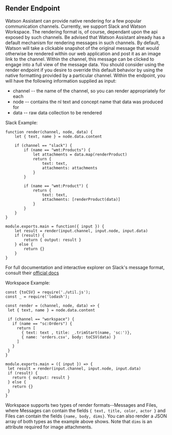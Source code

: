 ## Render Endpoint

Watson Assistant can provide native rendering for a few popular communication channels. Currently, we support Slack and Watson Workspace. The rendering format is, of course, dependant upon the api exposed by such channels. Be advised that Watson Assistant already has a default mechanism for rendering messages in such channels. By default, Watson will take a clickable snapshot of the original message that would otherwise be rendered within our web application and post it as an image link to the channel. Within the channel, this message can be clicked to engage into a full view of the message data. You should consider using the render endpoint if you desire to override this default behavior by using the native formatting provided by a particular channel. Within the endpoint, you will have the following information supplied as input:
- channel -- the name of the channel, so you can render appropriately for each
- node -- contains the nl text and concept name that data was produced for
- data -- raw data collection to be rendered

Slack Example:

```
function render(channel, node, data) {
    let { text, name } = node.data.content

    if (channel == "slack") {
        if (name == "wmt:Products") {
            let attachments = data.map(renderProduct)
            return {
                text: text,
                attachments: attachments
            }
        }
    
        if (name == "wmt:Product") {
            return {
                text: text,
                attachments: [renderProduct(data)]
            }
        }
    }
}

module.exports.main = function({ input }) {
    let result = render(input.channel, input.node, input.data)
    if (result) {
        return { output: result }
    } else {
        return {}
    }
}
```

For full documentation and interactive explorer on Slack's message format, consult their [official docs](https://api.slack.com/docs/messages)

Workspace Example: 
 ```
const {toCSV} = require('./util.js');
const _ = require('lodash');

const render = (channel, node, data) => {
  let { text, name } = node.data.content

  if (channel == "workspace") {
    if (name == "sc:Orders") {
      return [
        { text: text , title: _.trimStart(name, 'sc:')},
        { name: 'orders.csv', body: toCSV(data) }
      ]
    }
  }
}

module.exports.main = ({ input }) => {
  let result = render(input.channel, input.node, input.data)
  if (result) {
    return { output: result }
  } else {
    return {}
  }
}
```

Workspace supports two types of render formats--Messages and Files, where Messages can contain the fields `{ text, title, color, actor }` and Files can contain the fields `{name, body, dims}`. You can also render a JSON array of both types as the example above shows. Note that `dims` is an attribute required for image attachments.
